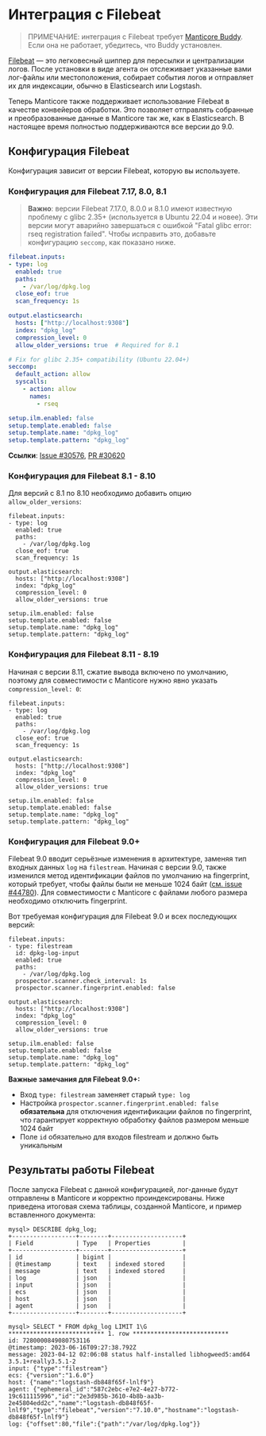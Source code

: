 # Интеграция с Filebeat

> ПРИМЕЧАНИЕ: интеграция с Filebeat требует [Manticore Buddy](../Installation/Manticore_Buddy.md). Если она не работает, убедитесь, что Buddy установлен.

[Filebeat](https://www.elastic.co/beats/filebeat) — это легковесный шиппер для пересылки и централизации логов. После установки в виде агента он отслеживает указанные вами лог-файлы или местоположения, собирает события логов и отправляет их для индексации, обычно в Elasticsearch или Logstash.

Теперь Manticore также поддерживает использование Filebeat в качестве конвейеров обработки. Это позволяет отправлять собранные и преобразованные данные в Manticore так же, как в Elasticsearch. В настоящее время полностью поддерживаются все версии до 9.0.

## Конфигурация Filebeat

Конфигурация зависит от версии Filebeat, которую вы используете.

### Конфигурация для Filebeat 7.17, 8.0, 8.1

> **Важно**: версии Filebeat 7.17.0, 8.0.0 и 8.1.0 имеют известную проблему с glibc 2.35+ (используется в Ubuntu 22.04 и новее). Эти версии могут аварийно завершаться с ошибкой "Fatal glibc error: rseq registration failed". Чтобы исправить это, добавьте конфигурацию `seccomp`, как показано ниже.

```yaml
filebeat.inputs:
- type: log
  enabled: true
  paths:
    - /var/log/dpkg.log
  close_eof: true
  scan_frequency: 1s

output.elasticsearch:
  hosts: ["http://localhost:9308"]
  index: "dpkg_log"
  compression_level: 0
  allow_older_versions: true  # Required for 8.1

# Fix for glibc 2.35+ compatibility (Ubuntu 22.04+)
seccomp:
  default_action: allow
  syscalls:
    - action: allow
      names:
        - rseq

setup.ilm.enabled: false
setup.template.enabled: false
setup.template.name: "dpkg_log"
setup.template.pattern: "dpkg_log"
```

**Ссылки**: [Issue #30576](https://github.com/elastic/beats/issues/30576), [PR #30620](https://github.com/elastic/beats/pull/30620)


### Конфигурация для Filebeat 8.1 - 8.10

Для версий с 8.1 по 8.10 необходимо добавить опцию `allow_older_versions`:

```
filebeat.inputs:
- type: log
  enabled: true
  paths:
    - /var/log/dpkg.log
  close_eof: true
  scan_frequency: 1s

output.elasticsearch:
  hosts: ["http://localhost:9308"]
  index: "dpkg_log"
  compression_level: 0
  allow_older_versions: true

setup.ilm.enabled: false
setup.template.enabled: false
setup.template.name: "dpkg_log"
setup.template.pattern: "dpkg_log"
```

### Конфигурация для Filebeat 8.11 - 8.19

Начиная с версии 8.11, сжатие вывода включено по умолчанию, поэтому для совместимости с Manticore нужно явно указать `compression_level: 0`:

```
filebeat.inputs:
- type: log
  enabled: true
  paths:
    - /var/log/dpkg.log
  close_eof: true
  scan_frequency: 1s

output.elasticsearch:
  hosts: ["http://localhost:9308"]
  index: "dpkg_log"
  compression_level: 0
  allow_older_versions: true

setup.ilm.enabled: false
setup.template.enabled: false
setup.template.name: "dpkg_log"
setup.template.pattern: "dpkg_log"
```

### Конфигурация для Filebeat 9.0+

Filebeat 9.0 вводит серьёзные изменения в архитектуре, заменяя тип входных данных `log` на `filestream`. Начиная с версии 9.0, также изменился метод идентификации файлов по умолчанию на fingerprint, который требует, чтобы файлы были не меньше 1024 байт ([см. issue #44780](https://github.com/elastic/beats/issues/44780)). Для совместимости с Manticore с файлами любого размера необходимо отключить fingerprint.

Вот требуемая конфигурация для Filebeat 9.0 и всех последующих версий:

```
filebeat.inputs:
- type: filestream
  id: dpkg-log-input
  enabled: true
  paths:
    - /var/log/dpkg.log
  prospector.scanner.check_interval: 1s
  prospector.scanner.fingerprint.enabled: false

output.elasticsearch:
  hosts: ["http://localhost:9308"]
  index: "dpkg_log"
  compression_level: 0
  allow_older_versions: true

setup.ilm.enabled: false
setup.template.enabled: false
setup.template.name: "dpkg_log"
setup.template.pattern: "dpkg_log"
```

**Важные замечания для Filebeat 9.0+:**
- Вход `type: filestream` заменяет старый `type: log`
- Настройка `prospector.scanner.fingerprint.enabled: false` **обязательна** для отключения идентификации файлов по fingerprint, что гарантирует корректную обработку файлов размером меньше 1024 байт
- Поле `id` обязательно для входов filestream и должно быть уникальным

## Результаты работы Filebeat

После запуска Filebeat с данной конфигурацией, лог-данные будут отправлены в Manticore и корректно проиндексированы. Ниже приведена итоговая схема таблицы, созданной Manticore, и пример вставленного документа:

```
mysql> DESCRIBE dpkg_log;
+------------------+--------+--------------------+
| Field            | Type   | Properties         |
+------------------+--------+--------------------+
| id               | bigint |                    |
| @timestamp       | text   | indexed stored     |
| message          | text   | indexed stored     |
| log              | json   |                    |
| input            | json   |                    |
| ecs              | json   |                    |
| host             | json   |                    |
| agent            | json   |                    |
+------------------+--------+--------------------+
```

```
mysql> SELECT * FROM dpkg_log LIMIT 1\G
*************************** 1. row ***************************
id: 7280000849080753116
@timestamp: 2023-06-16T09:27:38.792Z
message: 2023-04-12 02:06:08 status half-installed libhogweed5:amd64 3.5.1+really3.5.1-2
input: {"type":"filestream"}
ecs: {"version":"1.6.0"}
host: {"name":"logstash-db848f65f-lnlf9"}
agent: {"ephemeral_id":"587c2ebc-e7e2-4e27-b772-19c611115996","id":"2e3d985b-3610-4b8b-aa3b-2e45804edd2c","name":"logstash-db848f65f-lnlf9","type":"filebeat","version":"7.10.0","hostname":"logstash-db848f65f-lnlf9"}
log: {"offset":80,"file":{"path":"/var/log/dpkg.log"}}
```
